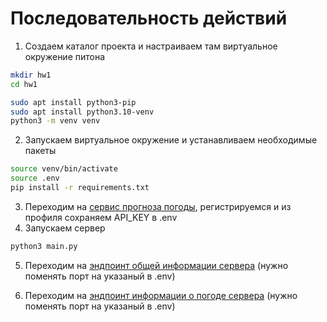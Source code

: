 # Последовательность действий

1) Создаем каталог проекта и настраиваем там виртуальное окружение питона

```bash
mkdir hw1
cd hw1
```

```bash
sudo apt install python3-pip
sudo apt install python3.10-venv
python3 -m venv venv
```

2) Запускаем виртуальное окружение и устанавливаем необходимые пакеты

```bash
source venv/bin/activate
source .env
pip install -r requirements.txt
```
3) Переходим на [сервис прогноза погоды](https://www.visualcrossing.com/sign-up), регистрируемся и из профиля сохраняем API_KEY в .env
4) Запускаем сервер

```bash
python3 main.py
```
5) Переходим на [эндпоинт общей информации сервера](http://localhost:8000/info) (нужно поменять порт на указаный в .env)

6) Переходим на [эндпоинт информации о погоде сервера](http://localhost:8000/info/weather) (нужно поменять порт на указаный в .env)
